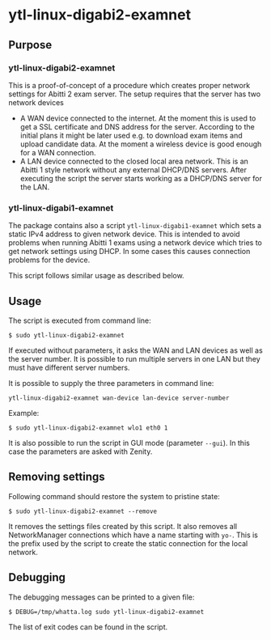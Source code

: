 # ytl-linux-digabi2-examnet

## Purpose

### ytl-linux-digabi2-examnet

This is a proof-of-concept of a procedure which creates proper network settings
for Abitti 2 exam server. The setup requires that the server has two network devices
 * A WAN device connected to the internet. At the moment this is used to get a
   SSL certificate and DNS address for the server. According to the initial plans
   it might be later used e.g. to download exam items and upload candidate data.
   At the moment a wireless device is good enough for a WAN connection.
 * A LAN device connected to the closed local area network. This is an Abitti 1
   style network without any external DHCP/DNS servers. After executing the script
   the server starts working as a DHCP/DNS server for the LAN.

### ytl-linux-digabi1-examnet

The package contains also a script `ytl-linux-digabi1-examnet` which sets a static
IPv4 address to given network device. This is intended to avoid problems when running
Abitti 1 exams using a network device which tries to get network settings using DHCP.
In some cases this causes connection problems for the device.

This script follows similar usage as described below.

## Usage

The script is executed from command line:

`$ sudo ytl-linux-digabi2-examnet`

If executed without parameters, it asks the WAN and LAN devices as well as the
server number. It is possible to run multiple servers in one LAN but they must have
different server numbers.

It is possible to supply the three parameters in command line:

`ytl-linux-digabi2-examnet wan-device lan-device server-number`

Example:

`$ sudo ytl-linux-digabi2-examnet wlo1 eth0 1`

It is also possible to run the script in GUI mode (parameter `--gui`). In this case the
parameters are asked with Zenity.

## Removing settings

Following command should restore the system to pristine state:

`$ sudo ytl-linux-digabi2-examnet --remove`

It removes the settings files created by this script. It also removes all NetworkManager
connections which have a name starting with `yo-`. This is the prefix used by the
script to create the static connection for the local network.

## Debugging

The debugging messages can be printed to a given file:

`$ DEBUG=/tmp/whatta.log sudo ytl-linux-digabi2-examnet`

The list of exit codes can be found in the script.
